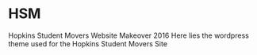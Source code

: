 # HSM
Hopkins Student Movers Website Makeover 2016
Here lies the wordpress theme used for the Hopkins Student Movers Site
